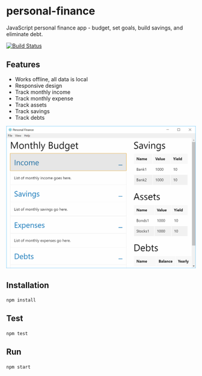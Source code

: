 # personal-finance
JavaScript personal finance app - budget, set goals, build savings, and eliminate debt.

[![Build Status](https://travis-ci.org/dragthor/personal-finance.svg?branch=master)](https://travis-ci.org/dragthor/personal-finance)

## Features
* Works offline, all data is local
* Responsive design
* Track monthly income
* Track monthly expense
* Track assets
* Track savings
* Track debts

![Screenshot](https://raw.githubusercontent.com/dragthor/personal-finance/master/screenshots/screenshot1.PNG)

## Installation
`npm install`

## Test
`npm test`

## Run
`npm start`